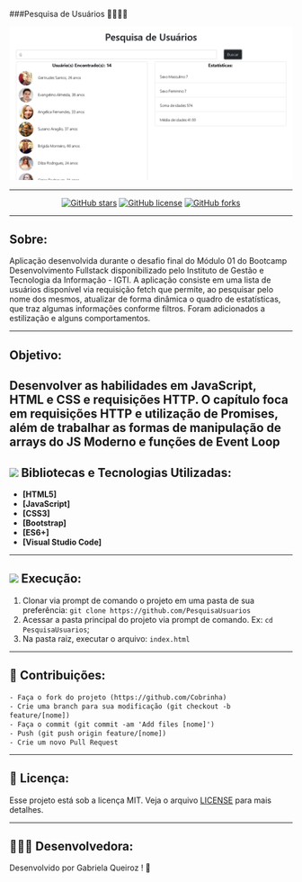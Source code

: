 ###Pesquisa de Usuários 🧍‍♂️🧍‍♀️

<p align="center">
   <img src="image/logo.png" alt="PesquisaUsuarios"/>
</p>

---
<div align="center">

[![GitHub stars](https://img.shields.io/github/stars/gabiqrm/PesquisaUsuarios)](https://github.com/gabiqrm/PesquisaUsuarios)<space> <space>[![GitHub license](https://img.shields.io/github/license/gabiqrm/PesquisaUsuarios)](https://github.com/gabiqrm/PesquisaUsuarios/blob/master/LICENSE)<space> <space>[![GitHub forks](https://img.shields.io/github/forks/gabiqrm/PesquisaUsuarios)](https://github.com/gabiqrm/PesquisaUsuarios/)

</div>

---
## Sobre: 
Aplicação desenvolvida durante o desafio final do Módulo 01 do Bootcamp Desenvolvimento Fullstack disponibilizado pelo Instituto de Gestão e Tecnologia da Informação - IGTI. 
A aplicação consiste em uma lista de usuários disponível via requisição fetch que permite, ao pesquisar pelo nome dos mesmos, atualizar de forma dinâmica o quadro de estatísticas, que traz algumas informações conforme filtros.
Foram adicionados a estilização e alguns comportamentos.

---
## Objetivo:
Desenvolver as habilidades em JavaScript, HTML e CSS e requisições HTTP.
O capítulo foca em requisições HTTP e utilização de Promises, além de trabalhar as formas de manipulação de arrays do JS Moderno e funções de Event Loop
---
## ![](https://img.icons8.com/ios-filled/20/000000/hammer.png) Bibliotecas e Tecnologias Utilizadas:    

- **[HTML5]**
- **[JavaScript]**
- **[CSS3]**
- **[Bootstrap]** 
- **[ES6+]**
- **[Visual Studio Code]**

---
## ![](https://img.icons8.com/metro/20/000000/run-command.png) Execução:

1. Clonar via prompt de comando o projeto em uma pasta de sua preferência: `git clone https://github.com/PesquisaUsuarios`
2. Acessar a pasta principal do projeto via prompt de comando. Ex: `cd PesquisaUsuarios`;
3. Na pasta raiz, executar o arquivo: `index.html`

---
## 🔗 Contribuições:
```
- Faça o fork do projeto (https://github.com/Cobrinha)
- Crie uma branch para sua modificação (git checkout -b feature/[nome])
- Faça o commit (git commit -am 'Add files [nome]')
- Push (git push origin feature/[nome])
- Crie um novo Pull Request
```
---
## 🔐 Licença:
Esse projeto está sob a licença MIT. Veja o arquivo [LICENSE](LICENSE) para mais detalhes.

---

## 👩🏻‍💻 Desenvolvedora:

Desenvolvido por Gabriela Queiroz ! 💜
